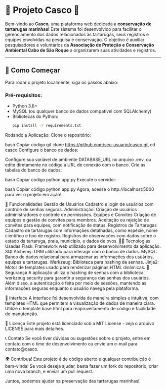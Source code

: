 # 🐢 **Projeto Casco** 🐢

Bem-vindo ao **Casco**, uma plataforma web dedicada à **conservação de tartarugas marinhas**! Este sistema foi desenvolvido para facilitar o gerenciamento dos dados relacionados às tartarugas, seus registros e equipes envolvidas na pesquisa e conservação. O objetivo é auxiliar pesquisadores e voluntários da **Associação de Proteção e Conservação Ambiental Cabo de São Roque** a organizarem suas atividades e registros.

---

## 🚀 **Como Começar** 

Para rodar o projeto localmente, siga os passos abaixo:

### **Pré-requisitos:**

- Python 3.8+  
- MySQL (ou qualquer banco de dados compatível com SQLAlchemy)
- Bibliotecas do Python:
  ```bash
  pip install -r requirements.txt
Rodando a Aplicação:
Clone o repositório:

bash
Copiar código
git clone https://github.com/seu-usuario/casco.git
cd casco
Configure o banco de dados:

Configure sua variável de ambiente DATABASE_URL no arquivo .env, ou edite diretamente no código a URL de conexão com o banco.
Crie as tabelas do banco de dados:

bash
Copiar código
python app.py
Execute o servidor:

bash
Copiar código
python app.py
Agora, acesse o http://localhost:5000 para ver o projeto em ação!

🌟 Funcionalidades
Gestão de Usuários
Cadastro e login de usuários com controle de senhas seguras.
Administração: Criação de usuários administradores e controle de permissões.
Equipes e Convites
Criação de equipes e gestão de convites para membros.
Aceitação ou rejeição de convites para equipes, com notificação de status.
Registros de Tartarugas
Cadastro de tartarugas com informações detalhadas, como espécie, nome científico e tipo de registro.
Registros de observações com dados sobre o estado da tartaruga, praia, município, e dados de ovos.
🧑‍💻 Tecnologias Usadas
Flask: Framework web utilizado para desenvolvimento da aplicação.
SQLAlchemy: ORM utilizado para interagir com o banco de dados.
MySQL: Banco de dados relacional para armazenar as informações dos usuários, equipes e tartarugas.
Werkzeug: Biblioteca para hashing de senhas.
Jinja2: Motor de templates usado para renderizar páginas HTML dinâmicas.
🔐 Segurança
A aplicação utiliza o hashing de senhas com a biblioteca werkzeug.security para garantir a segurança das senhas dos usuários. Além disso, a autenticação é feita por meio de sessões, mantendo as informações seguras enquanto o usuário navega pela plataforma.

🎨 Interface
A interface foi desenvolvida de maneira simples e intuitiva, com templates HTML que permitem a visualização de dados de maneira clara. Utilize o template base.html para reaproveitamento de código e facilidade de manutenção.

📜 Licença
Este projeto está licenciado sob a MIT License - veja o arquivo LICENSE para mais detalhes.

📞 Contato
Se você tiver dúvidas ou sugestões sobre o projeto, entre em contato com o time de desenvolvimento ou envie um e-mail para contato@casco.

🌍 Contribua!
Este projeto é de código aberto e qualquer contribuição é bem-vinda! Se você deseja ajudar, basta fazer um fork do repositório, criar uma nova branch, e enviar um pull request.

Juntos, podemos ajudar na preservação das tartarugas marinhas!